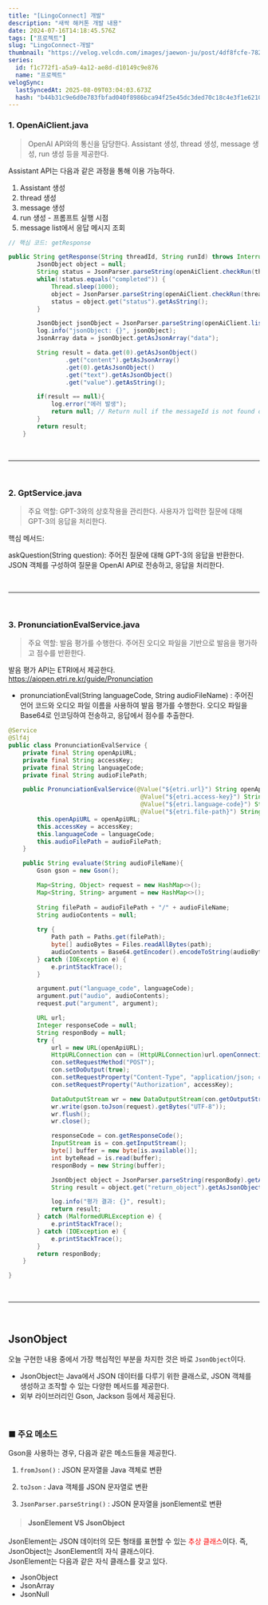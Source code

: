 ```yaml
---
title: "[LingoConnect] 개발"
description: "새싹 해커톤 개발 내용"
date: 2024-07-16T14:18:45.576Z
tags: ["프로젝트"]
slug: "LingoConnect-개발"
thumbnail: "https://velog.velcdn.com/images/jaewon-ju/post/4df8fcfe-7826-48d2-b65c-7a995b9339cf/image.png"
series:
  id: f1c772f1-a5a9-4a12-ae8d-d10149c9e876
  name: "프로젝트"
velogSync:
  lastSyncedAt: 2025-08-09T03:04:03.673Z
  hash: "b44b31c9e6d0e783fbfad040f8986bca94f25e45dc3ded70c18c4e3f1e6210a9"
---
```


### 1. OpenAiClient.java


> OpenAI API와의 통신을 담당한다.
Assistant 생성, thread 생성, message 생성, run 생성 등을 제공한다.


Assistant API는 다음과 같은 과정을 통해 이용 가능하다.

1. Assistant 생성
2. thread 생성
3. message 생성
4. run 생성 - 프롬프트 실행 시점
5. message list에서 응답 메시지 조회

```java
// 핵심 코드: getResponse

public String getResponse(String threadId, String runId) throws InterruptedException {
        JsonObject object = null;
        String status = JsonParser.parseString(openAiClient.checkRun(threadId, runId)).getAsJsonObject().get("status").getAsString();
        while(!status.equals("completed")) {
            Thread.sleep(1000);
            object = JsonParser.parseString(openAiClient.checkRun(threadId, runId)).getAsJsonObject();
            status = object.get("status").getAsString();
        }

        JsonObject jsonObject = JsonParser.parseString(openAiClient.listMessages(threadId)).getAsJsonObject();
        log.info("jsonObject: {}", jsonObject);
        JsonArray data = jsonObject.getAsJsonArray("data");

        String result = data.get(0).getAsJsonObject()
                .get("content").getAsJsonArray()
                .get(0).getAsJsonObject()
                .get("text").getAsJsonObject()
                .get("value").getAsString();

        if(result == null){
            log.error("에러 발생");
            return null; // Return null if the messageId is not found or doesn't have text content
        }
        return result;
    }
```

<br>

---

<br>

### 2. GptService.java


>주요 역할:
GPT-3와의 상호작용을 관리한다.
사용자가 입력한 질문에 대해 GPT-3의 응답을 처리한다.

핵심 메서드:

askQuestion(String question): 주어진 질문에 대해 GPT-3의 응답을 반환한다.
JSON 객체를 구성하여 질문을 OpenAI API로 전송하고, 응답을 처리한다.

<br>

---

<br>

### 3. PronunciationEvalService.java

>주요 역할:
발음 평가를 수행한다.
주어진 오디오 파일을 기반으로 발음을 평가하고 점수를 반환한다.


발음 평가 API는 ETRI에서 제공한다.
https://aiopen.etri.re.kr/guide/Pronunciation

- pronunciationEval(String languageCode, String audioFileName)
: 주어진 언어 코드와 오디오 파일 이름을 사용하여 발음 평가를 수행한다.
오디오 파일을 Base64로 인코딩하여 전송하고, 응답에서 점수를 추출한다.

```java
@Service
@Slf4j
public class PronunciationEvalService {
    private final String openApiURL;
    private final String accessKey;
    private final String languageCode;
    private final String audioFilePath;

    public PronunciationEvalService(@Value("${etri.url}") String openApiURL,
                                     @Value("${etri.access-key}") String accessKey,
                                     @Value("${etri.language-code}") String languageCode,
                                     @Value("${etri.file-path}") String audioFilePath) {
        this.openApiURL = openApiURL;
        this.accessKey = accessKey;
        this.languageCode = languageCode;
        this.audioFilePath = audioFilePath;
    }

    public String evaluate(String audioFileName){
        Gson gson = new Gson();

        Map<String, Object> request = new HashMap<>();
        Map<String, String> argument = new HashMap<>();
        
        String filePath = audioFilePath + "/" + audioFileName;
        String audioContents = null;
        
        try {
            Path path = Paths.get(filePath);
            byte[] audioBytes = Files.readAllBytes(path);
            audioContents = Base64.getEncoder().encodeToString(audioBytes);
        } catch (IOException e) {
            e.printStackTrace();
        }

        argument.put("language_code", languageCode);
        argument.put("audio", audioContents);
        request.put("argument", argument);

        URL url;
        Integer responseCode = null;
        String responBody = null;
        try {
            url = new URL(openApiURL);
            HttpURLConnection con = (HttpURLConnection)url.openConnection();
            con.setRequestMethod("POST");
            con.setDoOutput(true);
            con.setRequestProperty("Content-Type", "application/json; charset=UTF-8");
            con.setRequestProperty("Authorization", accessKey);

            DataOutputStream wr = new DataOutputStream(con.getOutputStream());
            wr.write(gson.toJson(request).getBytes("UTF-8"));
            wr.flush();
            wr.close();

            responseCode = con.getResponseCode();
            InputStream is = con.getInputStream();
            byte[] buffer = new byte[is.available()];
            int byteRead = is.read(buffer);
            responBody = new String(buffer);

            JsonObject object = JsonParser.parseString(responBody).getAsJsonObject();
            String result = object.get("return_object").getAsJsonObject().get("score").getAsString();

            log.info("평가 결과: {}", result);
            return result;
        } catch (MalformedURLException e) {
            e.printStackTrace();
        } catch (IOException e) {
            e.printStackTrace();
        }
        return responBody;
    }

}

```

<br>

---

<br>

## JsonObject
오늘 구현한 내용 중에서 가장 핵심적인 부분을 차지한 것은 바로 ```JsonObject```이다.

- JsonObject는 Java에서 JSON 데이터를 다루기 위한 클래스로, JSON 객체를 생성하고 조작할 수 있는 다양한 메서드를 제공한다.
- 외부 라이브러리인 Gson, Jackson 등에서 제공된다.

<br>

### ■ 주요 메소드
Gson을 사용하는 경우, 다음과 같은 메소드들을 제공한다.

1. ```fromJson()```
: JSON 문자열을 Java 객체로 변환

2. ```toJson```
: Java 객체를 JSON 문자열로 변환

3. ```JsonParser.parseString()```
: JSON 문자열을 jsonElement로 변환

>#### JsonElement VS JsonObject
JsonElement는 JSON 데이터의 모든 형태를 표현할 수 있는 <span style = "color:red">추상 클래스</span>이다.
즉, JsonObject는 JsonElement의 자식 클래스이다.<br>
JsonElement는 다음과 같은 자식 클래스를 갖고 있다.
- JsonObject
- JsonArray
- JsonNull
